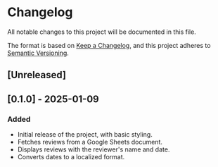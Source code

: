# Changelog

All notable changes to this project will be documented in this file.

The format is based on [Keep a Changelog](https://keepachangelog.com/en/1.0.0/), and this project adheres to [Semantic Versioning](https://semver.org/spec/v2.0.0.html).

## [Unreleased]

## [0.1.0] - 2025-01-09
### Added
- Initial release of the project, with basic styling.
- Fetches reviews from a Google Sheets document.
- Displays reviews with the reviewer's name and date.
- Converts dates to a localized format.
